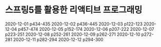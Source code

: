 # 스프링5를 활용한 리액티브 프로그래밍

2020-12-01 p434-435
2020-12-02 p436-445
2020-12-03 p122-123
2020-12-04 p457-474
2020-12-05 p152-174
2020-12-06 p207-222
2020-12-07 p223-251
2020-12-08 p252-261
2020-12-09 p262-271
2020-12-10 p272-281
2020-12-11 p282-294
2020-12-12 p294-300
